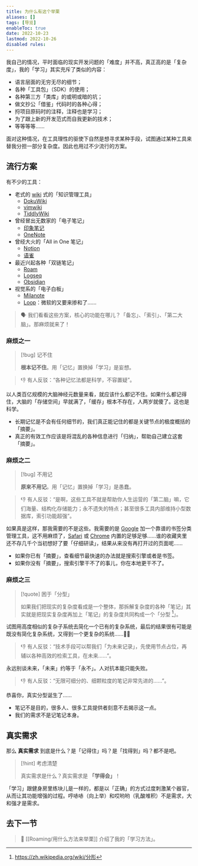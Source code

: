 ```yaml
---
title: 为什么有这个举栗
aliases: []
tags: [导览]
enableToc: true
date: 2022-10-23
lastmod: 2022-10-26
disabled rules: 
---
```


我自己的情况，平时面临的现实开发问题的「难度」并不高，真正高的是「复杂度」，我的「学习」其实充斥了类似的内容：

- 语言层面的无穷无尽的细节；
- 各种「工具包」（SDK）的使用；
- 各种第三方「类库」的或明或暗的坑；
- 做文抄公「借鉴」代码时的各种心得；
- 捋项目原码时的注释，注释也是学习；
- 为了跟上新的开发范式而自我更新的技术；
- 等等等等……

面对这种情况，在工具理性的驱使下自然是想寻求某种手段，试图通过某种工具来替我分担一部分复杂度。因此也用过不少流行的方案。

## 流行方案

有不少的工具：
- 老式的 [wiki](https://zh.wikipedia.org/wiki/Wiki) 式的「知识管理工具」
	- [DokuWiki](https://www.dokuwiki.org/dokuwiki)
	- [vimwiki](https://github.com/vimwiki/vimwiki)
	- [TiddlyWiki](https://tiddlywiki.com)
- 曾经冒出无数家的「电子笔记」
	- [印象笔记](https://yinxiang.com)
	- [OneNote](https://www.microsoft.com/zh-cn/microsoft-365/onenote/digital-note-taking-app)
- 曾经大火的「All in One 笔记」
	- [Notion](https://www.notion.so/zh-cn)
	- [语雀](https://www.yuque.com)
- 最近兴起各种「双链笔记」
	- [Roam](https://roamresearch.com)
	- [Logseq](https://logseq.com)
	- [Obsidian](https://obsidian.md)
- 视觉系的「电子白板」
	- [Milanote](https://milanote.com)
	- [Loop]( https://www.microsoft.com/zh-cn/microsoft-loop?ms.url=microsoftcommicrosoft-loop )：微软的又要来掺和了……

> 🗣 我们看看这些方案，核心的功能在哪儿？「备忘」、「索引」、「第二大脑」。那麻烦就来了！

### 麻烦之一

> [!bug] 记不住
>
> **根本记不住**。用「记忆」置换掉「学习」是妄想。

> 👎 有人反驳：“各种记忆法都是科学，不容置疑”。

以人类百亿规模的大脑神经元数量来看，就应该什么都记不住。如果什么都记得住，大脑的「存储空间」早就满了，「缓存」根本不存在，人两岁就傻了。这也是科学。

- 长期记忆是不会有任何细节的，我们真正能记住的都是关键节点的极度概括的「摘要」。
- 真正的有效工作应该是将混乱的各种信息进行「归纳」，帮助自己建立这套「摘要」。

### 麻烦之二

> [!bug] 不用记
>
> **原来不用记**。用「记忆」置换掉「学习」是愚蠢。

> 👎 有人反驳：“是啊，这些工具不就是帮助你人生运营的「第二脑」嘛，它们海量、结构化存储能力；永不遗失的特点；甚至很多工具内部维持小型数据库，索引功能超强”。

如果真是这样，那我需要的不是这些。我需要的是 [Google](https://www.google.com/?client=safari) 加一个靠谱的书签分类管理工具，这不用麻烦了，[Safari](https://www.apple.com.cn/safari/) 或 [Chrome](https://www.google.com/chrome/) 内置的足够足够……谁的收藏夹里还不存几千个当初想好了要「仔细研读」，结果从来没有再打开过的页面呢……

- 如果你已有「摘要」，查看细节最快速的办法就是搜索引擎或者是书签。
- 如果你没有「摘要」，搜索引擎干不了的事儿，你在本地更干不了。

### 麻烦之三

> [!quote] 困于「分型」
>
> 如果我们把现实的复杂度看成是一个整体，那拆解复杂度的各种「笔记」其实就是把现实复杂度再加上「笔记」的复杂度共同构成一个「分型 [^1]」。

试图用高度相似的复杂子系统去简化一个已有的复杂系统，最后的结果很有可能是既没有简化复杂系统，又得到一个更复杂的系统……😮‍💨

> 👎 有人反驳：“技术手段可以帮我们「为未来记录」，先使用节点占位，再辅以各种高效的检索工具，在未来……”。

永远别谈未来，「未来」约等于「永不」。人对抗本能只能失败。

> 👎 有人反驳：“无限可细分的、细颗粒度的笔记非常先进的……”。

恭喜你，真实分型诞生了……

- 笔记不是目的，很多人、很多工具提供者刻意不去揭示这一点。
- 我们的需求不是记笔记本身。

## 真实需求

那么 **真实需求** 到底是什么？是「记得住」吗？是「找得到」吗？都不是吧。

> [!hint] 考虑清楚
>
> 真实需求是什么？真实需求是 **「学得会」**！

「学习」跟健身房里练块儿是一样的，都是以「正确」的方式过度刺激某个器官，从而让其功能增强的过程。哼哧哧（向上举）和哎哟哟（乳酸堆积）不是需求，大和强才是需求。

## 去下一节

> 💬 [[Roaming/用什么方法来举栗]] 介绍了我的「学习方法」。

[^1]: <https://zh.wikipedia.org/wiki/分形>
